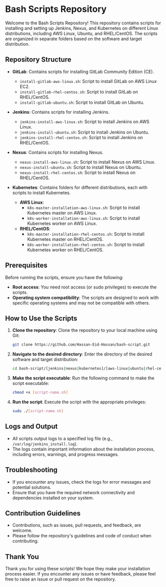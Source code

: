 # Bash Scripts Repository

Welcome to the Bash Scripts Repository! This repository contains scripts for installing and setting up Jenkins, Nexus, and Kubernetes on different Linux distributions, including AWS Linux, Ubuntu, and RHEL/CentOS. The scripts are organized in separate folders based on the software and target distribution.

## Repository Structure

- **GitLab**: Contains scripts for installing GitLab Community Edition (CE).
  - `install-gitlab-aws-linux.sh`: Script to install GitLab on AWS Linux EC2.
  - `install-gitlab-rhel-centos.sh`: Script to install GitLab on RHEL/CentOS.
  - `install-gitlab-ubuntu.sh`: Script to install GitLab on Ubuntu.

- **Jenkins**: Contains scripts for installing Jenkins.
  - `jenkins-install-aws-linux.sh`: Script to install Jenkins on AWS Linux.
  - `jenkins-install-ubuntu.sh`: Script to install Jenkins on Ubuntu.
  - `jenkins-install-rhel-centos.sh`: Script to install Jenkins on RHEL/CentOS.

- **Nexus**: Contains scripts for installing Nexus.
  - `nexus-install-aws-linux.sh`: Script to install Nexus on AWS Linux.
  - `nexus-install-ubuntu.sh`: Script to install Nexus on Ubuntu.
  - `nexus-install-rhel-centos.sh`: Script to install Nexus on RHEL/CentOS.

- **Kubernetes**: Contains folders for different distributions, each with scripts to install Kubernetes.
  - **AWS Linux**:
    - `k8s-master-installation-aws-linux.sh`: Script to install Kubernetes master on AWS Linux.
    - `k8s-worker-installation-aws-linux.sh`: Script to install Kubernetes worker on AWS Linux.
  - **RHEL/CentOS**:
    - `k8s-master-installation-rhel-centos.sh`: Script to install Kubernetes master on RHEL/CentOS.
    - `k8s-worker-installation-rhel-centos.sh`: Script to install Kubernetes worker on RHEL/CentOS.

## Prerequisites

Before running the scripts, ensure you have the following:

- **Root access**: You need root access (or sudo privileges) to execute the scripts.
- **Operating system compatibility**: The scripts are designed to work with specific operating systems and may not be compatible with others.

## How to Use the Scripts

1. **Clone the repository**: Clone the repository to your local machine using Git:

    ```bash
    git clone https://github.com/Hassan-Eid-Hassan/bash-script.git
    ```

2. **Navigate to the desired directory**: Enter the directory of the desired software and target distribution:

    ```bash
    cd bash-script/[jenkins|nexus|kubernetes]/[aws-linux|ubuntu|rhel-centos]
    ```

3. **Make the script executable**: Run the following command to make the script executable:

    ```bash
    chmod +x [script-name.sh]
    ```

4. **Run the script**: Execute the script with the appropriate privileges:

    ```bash
    sudo ./[script-name.sh]
    ```

## Logs and Output

- All scripts output logs to a specified log file (e.g., `/var/log/jenkins_install.log`).
- The logs contain important information about the installation process, including errors, warnings, and progress messages.

## Troubleshooting

- If you encounter any issues, check the logs for error messages and potential solutions.
- Ensure that you have the required network connectivity and dependencies installed on your system.

## Contribution Guidelines

- Contributions, such as issues, pull requests, and feedback, are welcome.
- Please follow the repository's guidelines and code of conduct when contributing.

## Thank You

Thank you for using these scripts! We hope they make your installation process easier. If you encounter any issues or have feedback, please feel free to raise an issue or pull request on the repository.